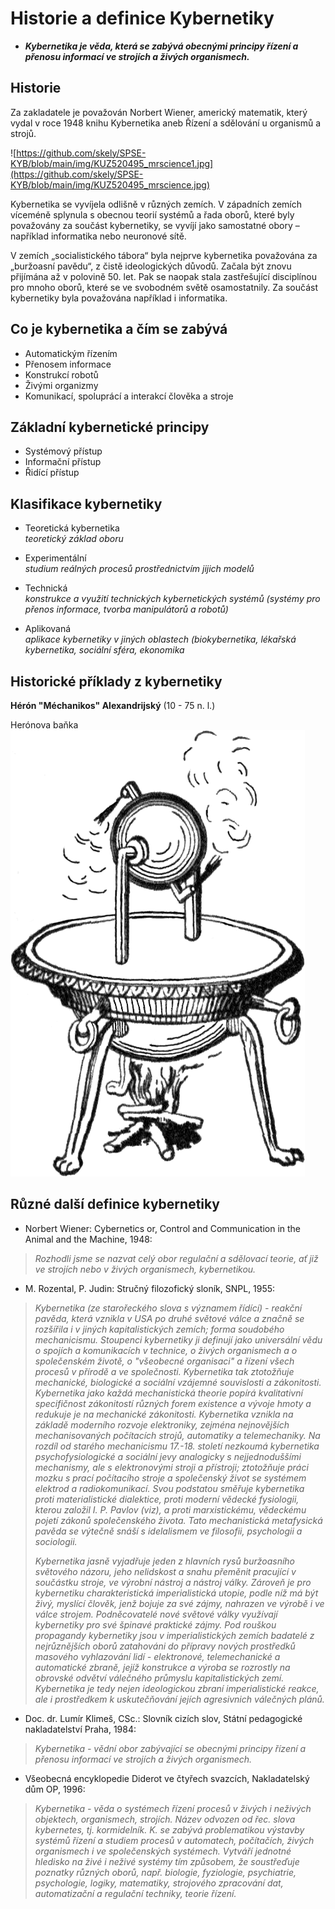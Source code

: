 # Historie a definice Kybernetiky

*  ***Kybernetika je věda, která se zabývá obecnými principy řízení a přenosu informací ve strojích a živých organismech.***

## Historie

Za zakladatele je považován Norbert Wiener, americký matematik, který vydal v roce 1948 knihu Kybernetika aneb Řízení a sdělování u organismů a strojů.

![https://github.com/skely/SPSE-KYB/blob/main/img/KUZ520495_mrscience1.jpg](https://github.com/skely/SPSE-KYB/blob/main/img/KUZ520495_mrscience.jpg)

 Kybernetika se vyvíjela odlišně v různých zemích. V západních zemích víceméně splynula s obecnou teorií systémů a řada oborů, které byly považovány za součást kybernetiky, se vyvíjí jako samostatné obory – například informatika nebo neuronové sítě.

V zemích „socialistického tábora“ byla nejprve kybernetika považována za „buržoasní pavědu“, z čistě ideologických důvodů. Začala být znovu přijímána až v polovině 50. let. Pak se naopak stala zastřešující disciplínou pro mnoho oborů, které se ve svobodném světě osamostatnily. Za součást kybernetiky byla považována například i informatika.

## Co je kybernetika a čím se zabývá

- Automatickým řízením
- Přenosem informace
- Konstrukcí robotů
- Živými organizmy
- Komunikací, spoluprácí a interakcí člověka a stroje

## Základní kybernetické principy

- Systémový přístup
- Informační přístup
- Řidící přístup

## Klasifikace kybernetiky

- Teoretická kybernetika  
  *teoretický základ oboru*
  
- Experimentální  
  *studium reálných procesů prostřednictvím jijich modelů*
  
- Technická  
  *konstrukce a využití technických kybernetických systémů (systémy pro přenos informace, tvorba manipulátorů a robotů)*
  
- Aplikovaná  
  *aplikace kybernetiky v jiných oblastech (biokybernetika, lékařská kybernetika, sociální sféra, ekonomika*

## Historické příklady z kybernetiky

**Hérón "Méchanikos" Alexandrijský** (10 - 75 n. l.)

Herónova baňka
<img src=img/Aeolipile_illustration.png>



## Různé další definice kybernetiky



* Norbert Wiener: Cybernetics or, Control and Communication in the Animal and the Machine, 1948:
 
>*Rozhodli jsme se nazvat celý obor regulační a sdělovací teorie, ať již ve strojích nebo v živých organismech, kybernetikou.*

* M. Rozental, P. Judin: Stručný filozofický sloník, SNPL, 1955:

>*Kybernetika (ze starořeckého slova s významem řídící) - reakční pavěda, která vznikla v USA po druhé světové válce a značně se rozšířila i v jiných kapitalistických zemích; forma soudobého mechanicismu. Stoupenci kybernetiky ji definují jako universální vědu o spojích a komunikacích v technice, o živých organismech a o společenském životě, o "všeobecné organisaci" a řízení všech procesů v přírodě a ve společnosti. Kybernetika tak ztotožňuje mechanické, biologické a sociální vzájemné souvislosti a zákonitosti. Kybernetika jako každá mechanistická theorie popírá kvalitativní specifičnost zákonitostí různých forem existence a vývoje hmoty a redukuje je na mechanické zákonitosti. Kybernetika vznikla na základě moderního rozvoje elektroniky, zejména nejnovějších mechanisovaných počítacích strojů, automatiky a telemechaniky. Na rozdíl od starého mechanicismu 17.-18. století nezkoumá kybernetika psychofysiologické a sociální jevy analogicky s nejjednoduššími mechanismy, ale s elektronovými stroji a přístroji; ztotožňuje práci mozku s prací počítacího stroje a společenský život se systémem elektrod a radiokomunikací. Svou podstatou směřuje kybernetika proti materialistické dialektice, proti moderní vědecké fysiologii, kterou založil I. P. Pavlov (viz), a proti marxistickému, vědeckému pojetí zákonů společenského života. Tato mechanistická metafysická pavěda se výtečně snáší s idelalismem ve filosofii, psychologii a sociologii.*
>
>*Kybernetika jasně vyjadřuje jeden z hlavních rysů buržoasního světového názoru, jeho nelidskost a snahu přeměnit pracující v součástku stroje, ve výrobní nástroj a nástroj války. Zároveň je pro kybernetiku charakteristická imperialistická utopie, podle níž má být živý, myslící člověk, jenž bojuje za své zájmy, nahrazen ve výrobě i ve válce strojem. Podněcovatelé nové světové války využívají kybernetiky pro své špinavé praktické zájmy. Pod rouškou propagandy kybernetiky jsou v imperialistických zemích badatelé z nejrůznějších oborů zatahováni do přípravy nových prostředků masového vyhlazování lidí - elektronové, telemechanické a automatické zbraně, jejíž konstrukce a výroba se rozrostly na obrovské odvětví válečného průmyslu kapitalistických zemí. Kybernetika je tedy nejen ideologickou zbraní imperialistické reakce, ale i prostředkem k uskutečňování jejích agresivnich válečných plánů.*

* Doc. dr. Lumír Klimeš, CSc.: Slovník cizích slov, Státní pedagogické nakladatelství Praha, 1984:

>*Kybernetika - vědní obor zabývající se obecnými principy řízení a přenosu informací ve strojích a živých organismech.*

* Všeobecná encyklopedie Diderot ve čtyřech svazcích, Nakladatelský dům OP, 1996:

>*Kybernetika - věda o systémech řízení procesů v živých i neživých objektech, organismech, strojích. Název odvozen od řec. slova kybernetes, tj. kormidelník. K. se zabývá problematikou výstavby systémů řízení a studiem procesů v automatech, počítačích, živých organismech i ve společenských systémech. Vytváří jednotné hledisko na živé i neživé systémy tím způsobem, že soustřeďuje poznatky různých oborů, např. biologie, fyziologie, psychiatrie, psychologie, logiky, matematiky, strojového zpracování dat, automatizační a regulační techniky, teorie řízení.*

